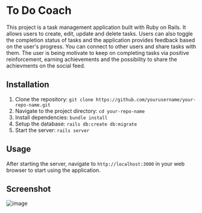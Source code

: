 # To Do Coach

This project is a task management application built with Ruby on Rails. It allows users to create, edit, update and delete tasks. Users can also toggle the completion status of tasks and the application provides feedback based on the user's progress. You can connect to other users and share tasks with them. The user is being motivate to keep on completing tasks via positive reinforcement, earning achievements and the possibility to share the achievments on the social feed.

## Installation

1. Clone the repository: `git clone https://github.com/yourusername/your-repo-name.git`
2. Navigate to the project directory: `cd your-repo-name`
3. Install dependencies: `bundle install`
4. Setup the database: `rails db:create db:migrate`
5. Start the server: `rails server`

## Usage

After starting the server, navigate to `http://localhost:3000` in your web browser to start using the application.

## Screenshot

![image](https://github.com/GoldieCrystal/ToDoCoach/assets/142741980/cb872df1-7b02-44b2-9b0e-21ba908b7024)

